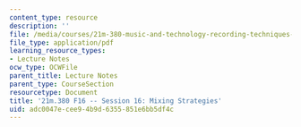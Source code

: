 ```yaml
---
content_type: resource
description: ''
file: /media/courses/21m-380-music-and-technology-recording-techniques-and-audio-production-fall-2016/adc0047ecee94b9d6355851e6bb5df4c_MIT21M_380F16_ses16_note.pdf
file_type: application/pdf
learning_resource_types:
- Lecture Notes
ocw_type: OCWFile
parent_title: Lecture Notes
parent_type: CourseSection
resourcetype: Document
title: '21m.380 F16 -- Session 16: Mixing Strategies'
uid: adc0047e-cee9-4b9d-6355-851e6bb5df4c
---
```

